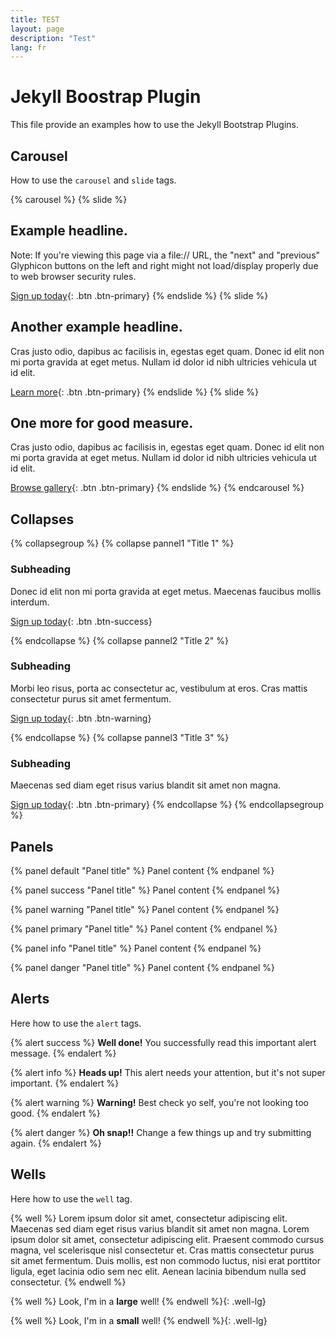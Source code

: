 ```yaml
---
title: TEST
layout: page
description: "Test"
lang: fr
---
```


# Jekyll Boostrap Plugin


This file provide an examples how to use the Jekyll Bootstrap Plugins.

## Carousel

How to use the `carousel` and `slide` tags.

{% carousel %}
{% slide %}
## Example headline.
Note: If you're viewing this page via a file:// URL, the "next" and "previous" Glyphicon buttons on the left and right might not load/display properly due to web browser security rules.

[Sign up today](#){: .btn .btn-primary}
{% endslide %}
{% slide %}
## Another example headline.
Cras justo odio, dapibus ac facilisis in, egestas eget quam. Donec id elit non mi porta gravida at eget metus. Nullam id dolor id nibh ultricies vehicula ut id elit.

[Learn more](#){: .btn .btn-primary}
{% endslide %}
{% slide %}
## One more for good measure.
Cras justo odio, dapibus ac facilisis in, egestas eget quam. Donec id elit non mi porta gravida at eget metus. Nullam id dolor id nibh ultricies vehicula ut id elit.


[Browse gallery](#){: .btn .btn-primary}
{% endslide %}
{% endcarousel %}

## Collapses

{% collapsegroup %}
{% collapse pannel1 "Title 1" %}
### Subheading
Donec id elit non mi porta gravida at eget metus. Maecenas faucibus mollis interdum.

[Sign up today](#){: .btn .btn-success}

{% endcollapse %}
{% collapse pannel2 "Title 2" %}
### Subheading
Morbi leo risus, porta ac consectetur ac, vestibulum at eros. Cras mattis consectetur purus sit amet fermentum.

[Sign up today](#){: .btn .btn-warning}

{% endcollapse %}
{% collapse pannel3 "Title 3" %}
### Subheading

Maecenas sed diam eget risus varius blandit sit amet non magna.

[Sign up today](#){: .btn .btn-primary}
{% endcollapse %}
{% endcollapsegroup %}

## Panels

{% panel default "Panel title" %}
Panel content
{% endpanel %}

{% panel success "Panel title" %}
Panel content
{% endpanel %}

{% panel warning "Panel title" %}
Panel content
{% endpanel %}

{% panel primary "Panel title" %}
Panel content
{% endpanel %}

{% panel info "Panel title" %}
Panel content
{% endpanel %}

{% panel danger "Panel title" %}
Panel content
{% endpanel %}

## Alerts

Here how to use the `alert` tags.

{% alert success %}
**Well done!** You successfully read this important alert message.
{% endalert %}

{% alert info %}
**Heads up!** This alert needs your attention, but it's not super important.
{% endalert %}

{% alert warning %}
**Warning!** Best check yo self, you're not looking too good.
{% endalert %}

{% alert danger %}
**Oh snap!!**  Change a few things up and try submitting again.
{% endalert %}

## Wells

Here how to use the `well` tag.

{% well %}
Lorem ipsum dolor sit amet, consectetur adipiscing elit. Maecenas sed diam eget risus varius blandit sit amet non magna. Lorem ipsum dolor sit amet, consectetur adipiscing elit. Praesent commodo cursus magna, vel scelerisque nisl consectetur et. Cras mattis consectetur purus sit amet fermentum. Duis mollis, est non commodo luctus, nisi erat porttitor ligula, eget lacinia odio sem nec elit. Aenean lacinia bibendum nulla sed consectetur.
{% endwell %}

{% well %}
Look, I'm in a **large** well!
{% endwell %}{: .well-lg}

{% well %}
Look, I'm in a **small** well!
{% endwell %}{: .well-lg}

